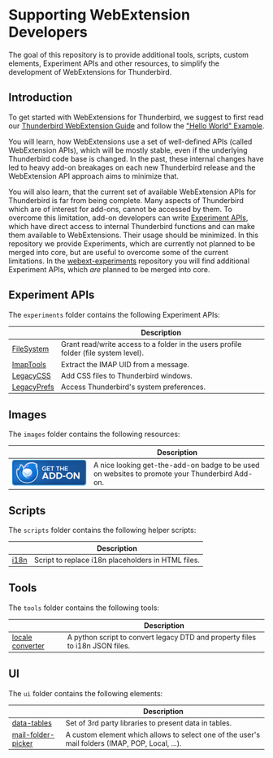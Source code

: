 # Supporting WebExtension Developers

The goal of this repository is to provide additional tools, scripts, custom elements, Experiment APIs and other resources, to simplify the development of WebExtensions for Thunderbird.

## Introduction

To get started with WebExtensions for Thunderbird, we suggest to first read our [Thunderbird WebExtension Guide](https://developer.thunderbird.net/add-ons/mailextensions) and follow the ["Hello World" Example](https://developer.thunderbird.net/add-ons/hello-world-add-on).

You will learn, how WebExtensions use a set of well-defined APIs (called WebExtension APIs), which will be mostly stable, even if the underlying Thunderbird code base is changed. In the past, these internal changes have led to heavy add-on breakages on each new Thunderbird release and the WebExtension API approach aims to minimize that.

You will also learn, that the current set of available WebExtension APIs for Thunderbird is far from being complete. Many aspects of Thunderbird which are of interest for add-ons, cannot be accessed by them. To overcome this limitation, add-on developers can write [Experiment APIs](https://developer.thunderbird.net/add-ons/mailextensions/experiments), which have direct access to internal Thunderbird functions and can make them available to WebExtensions. Their usage should be minimized. In this repository we provide Experiments, which are currently not planned to be merged into core, but are useful to overcome some of the current limitations. In the [webext-experiments](https://github.com/thunderbird/webext-experiments) repository you will find additional Experiment APIs, which *are* planned to be merged into core.

## Experiment APIs

The `experiments` folder contains the following Experiment APIs:

|                | Description |
| -------------- | ----------- |
| [FileSystem](experiments/FileSystem/)   | Grant read/write access to a folder in the users profile folder (file system level). |
| [ImapTools](experiments/ImapTools/)     | Extract the IMAP UID from a message. |
| [LegacyCSS](experiments/LegacyCSS/)     | Add CSS files to Thunderbird windows. |
| [LegacyPrefs](experiments/LegacyPrefs/) | Access Thunderbird's system preferences. |

## Images

The `images` folder contains the following resources:

|             | Description |
| ----------- | ----------- |
| ![get-the-addon](https://raw.githubusercontent.com/thunderbird/webext-support/refs/heads/master/images/get-the-addon.svg)     | A nice looking get-the-add-on badge to be used on websites to promote your Thunderbird Add-on. |

## Scripts

The `scripts` folder contains the following helper scripts:

|             | Description |
| ----------- | ----------- |
| [i18n](scripts/i18n/)     | Script to replace i18n placeholders in HTML files. |

## Tools

The `tools` folder contains the following tools:

|                  | Description |
| ---------------- | ----------- |
| [locale converter](tools/locale-converter/) | A python script to convert legacy DTD and property files to i18n JSON files. |

## UI

The `ui` folder contains the following elements:

|                    | Description |
| ------------------ | ----------- |
| [data-tables](ui/data-tables/)         | Set of 3rd party libraries to present data in tables. | 
| [mail-folder-picker](ui/mail-folder-picker/) | A custom element which allows to select one of the user's mail folders (IMAP, POP, Local, ...). |
